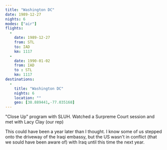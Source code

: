 ```yaml
---
title: "Washington DC"
date: 1989-12-27
nights: 6
modes: ["air"]
flights:
  -
    date: 1989-12-27
    from: STL
    to: IAD
    km: 1117
  -
    date: 1990-01-02
    from: IAD
    to : STL
    km: 1117
destinations:
  -
    title: "Washington DC"
    nights: 6
    location: ""
    geo: [38.889441,-77.035168]
---
```


"Close Up" program with SLUH. Watched a Surpreme Court session and met with Lacy Clay (our rep)

This could have been a year later than I thought. I know some of us stepped onto the driveway of the Iraqi embassy, but the US wasn't in conflict (that we sould have been aware of) with Iraq until this time the next year.

